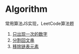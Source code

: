 # Algorithm
常用算法JS实现，LeetCode算法题

1. [只出现一次的数字](https://github.com/moshang-xc/Algorithm/issues/1)
2. [分割回文串](https://github.com/moshang-xc/Algorithm/issues/2)
3. [移除链表元素](https://github.com/moshang-xc/Algorithm/issues/3)


